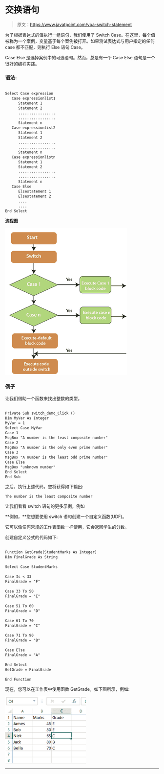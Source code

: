 # 交换语句

> 原文：<https://www.javatpoint.com/vba-switch-statement>

为了根据表达式的值执行一组语句，我们使用了 Switch Case。在这里，每个值被称为一个案例，变量基于每个案例被打开。如果测试表达式与用户指定的任何 case 都不匹配，则执行 Else 语句 Case。

Case Else 是选择案例中的可选语句。然而，总是有一个 Case Else 语句是一个很好的编程实践。

### 语法:

```

Select Case expression
   Case expressionlist1
      Statement 1
      Statement 2
      .................
      .................
      Statement n
   Case expressionlist2
      Statement 1
      Statement 2
      .................
      .................
      Statement n
   Case expressionlistn
      Statement 1
      Statement 2
      .................
      .................
      Statement n
   Case Else
      Elsestatement 1
      Elsestatement 2
      ....
      ....
End Select

```

**流程图**

![Switch Statement](img/ede21f6971a21a9aa4b0eb8bceefa0cd.png)

### 例子

让我们借助一个函数来找出整数的类型。

```

Private Sub switch_demo_Click ()
Dim MyVar As Integer
MyVar = 1
Select Case MyVar
Case 1
MsgBox "A number is the least composite number"
Case 2
MsgBox "A number is the only even prime number"
Case 3
MsgBox "A number is the least odd prime number"
Case Else 
MsgBox "unknown number"
End Select
End Sub 

```

之后，执行上述代码，您将获得如下输出:

```
The number is the least composite number 

```

让我们看看 switch 语句的更多示例，例如

**例如，**您想要使用 switch 语句创建一个自定义函数(UDF)。

它可以像任何常规的工作表函数一样使用，它会返回学生的分数。

创建自定义公式的代码如下:

```

Function GetGrade(StudentMarks As Integer)
Dim FinalGrade As String

Select Case StudentMarks

Case Is < 33
FinalGrade = "F"

Case 33 To 50
FinalGrade = "E"

Case 51 To 60
FinalGrade = "D"

Case 61 To 70
FinalGrade = "C"

Case 71 To 90
FinalGrade = "B"

Case Else
FinalGrade = "A"

End Select
GetGrade = FinalGrade

End Function

```

现在，您可以在工作表中使用函数 GetGrade，如下图所示，例如:

![Switch Statement](img/e3460ddc55121fec411320e6a68d7a9f.png)

* * *